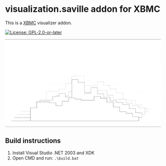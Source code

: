 # visualization.saville addon for XBMC

This is a [XBMC](https://xbmc.tv) visualizer addon.

[![License: GPL-2.0-or-later](https://img.shields.io/badge/License-GPL%20v2+-blue.svg)](LICENSE.md)

![screenshot](https://github.com/xbmc4xbox/visualization.saville/blob/master/visualization.saville/resources/screenshot-01.png)

## Build instructions

1. Install Visual Studio .NET 2003 and XDK
2. Open CMD and run: `.\build.bat`